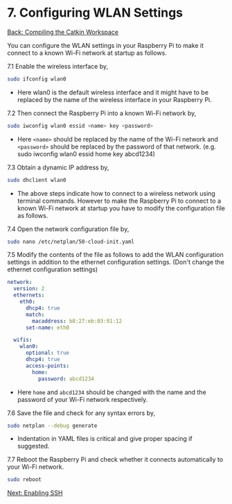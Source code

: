 # 7. Configuring WLAN Settings

[Back: Compiling the Catkin Workspace](shc_raspi_compile_workspace.md)

You can configure the WLAN settings in your Raspberry Pi to make it connect to a known Wi-Fi network at startup as follows.

7.1 Enable the wireless interface by,

```bash
sudo ifconfig wlan0
```

* Here wlan0 is the default wireless interface and it might have to be replaced by the name of the wireless interface in your Raspberry Pi.

7.2 Then connect the Raspberry Pi into a known Wi-Fi network by,

```bash
sudo iwconfig wlan0 essid <name> key <password>
```

* Here `<name>` should be replaced by the name of the Wi-Fi network and `<password>` should be replaced by the password of that network. (e.g. sudo iwconfig wlan0 essid home key abcd1234)

7.3 Obtain a dynamic IP address by,

```bash
sudo dhclient wlan0
```

* The above steps indicate how to connect to a wireless network using terminal commands. However to make the Raspberry Pi to connect to a known Wi-Fi network at startup you have to modify the configuration file as follows.

7.4 Open the network configuration file by,

```bash
sudo nano /etc/netplan/50-cloud-init.yaml
```

7.5 Modify the contents of the file as follows to add the WLAN configuration settings in addition to the ethernet configuration settings. (Don't change the ethernet configuration settings)

```yaml
network:
  version: 2
  ethernets:
    eth0:
      dhcp4: true
      match:
        macaddress: b8:27:eb:03:91:12
      set-name: eth0

  wifis:
    wlan0:
      optional: true
      dhcp4: true
      access-points:
        home:
          password: abcd1234
```

* Here `home` and `abcd1234` should be changed with the name and the password of your Wi-Fi network respectively.

7.6 Save the file and check for any syntax errors by,

```bash
sudo netplan --debug generate
```

* Indentation in YAML files is critical and give proper spacing if suggested.

7.7 Reboot the Raspberry Pi and check whether it connects automatically to your Wi-Fi network.

```bash
sudo reboot
```

[Next: Enabling SSH](shc_raspi_enable_ssh.md)
